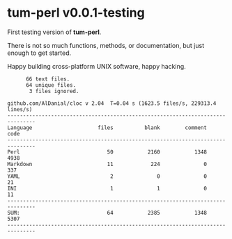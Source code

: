 # tum-perl v0.0.1-testing

First testing version of **tum-perl**.

There is not so much functions, methods, or documentation,
but just enough to get started. 

Happy building cross-platform UNIX software, happy hacking.

```text
      66 text files.
      64 unique files.                              
       3 files ignored.

github.com/AlDanial/cloc v 2.04  T=0.04 s (1623.5 files/s, 229313.4 lines/s)
-------------------------------------------------------------------------------
Language                     files          blank        comment           code
-------------------------------------------------------------------------------
Perl                            50           2160           1348           4938
Markdown                        11            224              0            337
YAML                             2              0              0             21
INI                              1              1              0             11
-------------------------------------------------------------------------------
SUM:                            64           2385           1348           5307
-------------------------------------------------------------------------------
```

